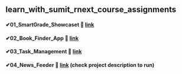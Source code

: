 ## learn_with_sumit_rnext_course_assignments

#### ✔01_SmartGrade_Showcaset 🎈 <a href="https://silver-hotteok-73a8cd.netlify.app/" target="_blank">link</a>  
#### ✔02_Book_Finder_App 🎈 <a href="https://65b47d1661304e574872f3bb--starlit-kangaroo-184d97.netlify.app/" target="_blank">link</a>  
#### ✔03_Task_Management 🎈 <a href="https://euphonious-gumption-fb04b6.netlify.app/" target="_blank">link</a>  
#### ✔04_News_Feeder 🎈 <a href="https://learn-with-sumit-reactive-accelerator-course-assignment-fjup.vercel.app/" target="_blank">link</a>  (check project description to run)
